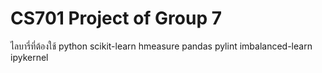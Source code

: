 # CS701 Project of Group 7
ไลบารี่ที่ต้องใช้
python
scikit-learn
hmeasure
pandas
pylint
imbalanced-learn
ipykernel
